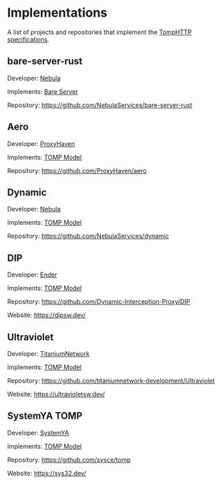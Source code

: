 # Implementations
A list of projects and repositories that implement the [TompHTTP specifications](https://github.com/tomphttp/specifications).

## bare-server-rust

Developer: [Nebula](https://github.com/NebulaServices)

Implements: [Bare Server](https://github.com/NebulaServices/bare-server-rust)

Repository: https://github.com/NebulaServices/bare-server-rust

## Aero

Developer: [ProxyHaven](https://github.com/ProxyHaven)

Implements: [TOMP Model](https://github.com/tomphttp/specifications/blob/master/ProxyModel.md)

Repository: https://github.com/ProxyHaven/aero

## Dynamic

Developer: [Nebula](https://github.com/NebulaServices)

Implements: [TOMP Model](https://github.com/tomphttp/specifications/blob/master/ProxyModel.md)

Repository: https://github.com/NebulaServices/dynamic

## DIP

Developer: [Ender](https://github.com/EnderKingJ)

Implements: [TOMP Model](https://github.com/tomphttp/specifications/blob/master/ProxyModel.md)

Repository: https://github.com/Dynamic-Interception-Proxy/DIP

Website: https://dipsw.dev/

## Ultraviolet

Developer: [TitaniumNetwork](https://github.com/titaniumnetwork-development)

Implements: [TOMP Model](https://github.com/tomphttp/specifications/blob/master/ProxyModel.md)

Repository: https://github.com/titaniumnetwork-development/Ultraviolet

Website: https://ultravioletsw.dev/

## SystemYA TOMP

Developer: [SystemYA](https://github.com/sysce)

Implements: [TOMP Model](https://github.com/tomphttp/specifications/blob/master/ProxyModel.md)

Repository: https://github.com/sysce/tomp

Website: https://sys32.dev/
